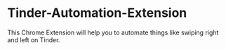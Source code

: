 # Tinder-Automation-Extension
This Chrome Extension will help you to automate things like swiping right and left on Tinder.
